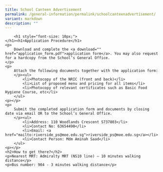 ```yaml
---
title: School Canteen Advertisement
permalink: /general-information/permalink/schoolcanteenadvertisement/
variant: markdown
description: ""
---
```




		<h1 style="font-size: 10px;">
    </h1><h1>Application Procedure</h1>
    <p>
        Download and complete the <a download="" href="application_form.pdf">application form</a>. You may also request for a hardcopy from the School’s General Office.
    </p>
    <p>
        Attach the following documents together with the application form:
        </p><ul>
            <li>Photocopy of the NRIC (front and back)</li>
            <li>List of proposed menu and pricing for all items</li>
            <li>Photocopy of relevant certificates such as Basic Food Hygiene Course, etc</li>
        </ul>
    <p></p>
    <p>
        Submit the completed application form and documents by closing date via email OR to the School’s General Office.
        </p><ul>
            <li>Address: 110 Woodlands Crescent S737803</li>
            <li>Contact No: 63654490</li>
            <li>Email: <a href="mailto:riverside_ps@moe.edu.sg">riverside_ps@moe.edu.sg</a></li>
            <li>Contact Person: Mdm Aminah Saad</li>
        </ul>
    <p></p>
    <h2>How to get there?</h2>
    <p>Nearest MRT: Admiralty MRT (NS10 line) – 10 minutes walking distance</p>
    <p>Bus number: 904 - 3 minutes walking distance</p>


